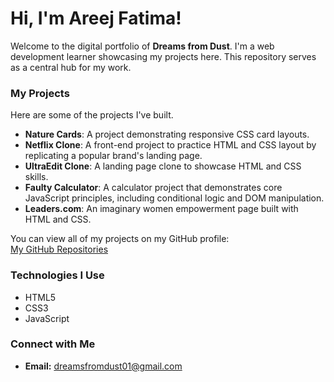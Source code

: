 # Hi, I'm Areej Fatima!

Welcome to the digital portfolio of **Dreams from Dust**. I'm a web development learner showcasing my projects here. This repository serves as a central hub for my work.

### My Projects

Here are some of the projects I've built.
* **Nature Cards**: A project demonstrating responsive CSS card layouts.
* **Netflix Clone**: A front-end project to practice HTML and CSS layout by replicating a popular brand's landing page.
* **UltraEdit Clone**: A landing page clone to showcase HTML and CSS skills.
* **Faulty Calculator**: A calculator project that demonstrates core JavaScript principles, including conditional logic and DOM manipulation.
* **Leaders.com**: An imaginary women empowerment page built with HTML and CSS.

You can view all of my projects on my GitHub profile:
<br>
<a href="https://github.com/dreams-from-dust?tab=repositories">My GitHub Repositories</a>

### Technologies I Use

* HTML5
* CSS3
* JavaScript

### Connect with Me

* **Email:** dreamsfromdust01@gmail.com
